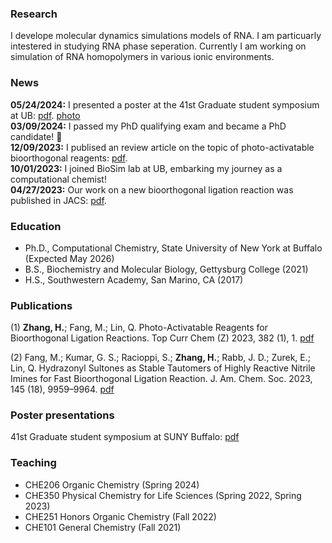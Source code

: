 ### Research
I develope molecular dynamics simulations models of RNA. I am particuarly intestered in studying RNA phase seperation. Currently I am working on simulation of RNA homopolymers in various ionic environments.

### News
**05/24/2024:** I presented a poster at the 41st Graduate student symposium at UB: [pdf](https://drive.google.com/file/d/1GEY_9yJBOcc7Qx6MiWgpDtvZaTlL-DG7/view?usp=sharing). [photo](https://drive.google.com/file/d/1KNsfnzP5AlUeHbdD7W-e3oLzl-rLt-Br/view?usp=drive_link)\
**03/09/2024:** I passed my PhD qualifying exam and became a PhD candidate! 🥳\
**12/09/2023:** I publised an review article on the topic of photo-activatable bioorthogonal reagents: [pdf](https://drive.google.com/file/d/1e9xyhD1HEe5vk2GPWd3ROBTLpXKtTDXz/view?usp=sharing).\
**10/01/2023:** I joined BioSim lab at UB, embarking my journey as a computational chemist!\
**04/27/2023:** Our work on a new bioorthogonal ligation reaction was published in JACS: [pdf](https://drive.google.com/file/d/1qe-B7CSS1OjKJw6gRGrmKajED_MZ5fLJ/view?usp=sharing).

### Education
* Ph.D., Computational Chemistry, State University of New York at Buffalo (Expected May 2026)
* B.S., Biochemistry and Molecular Biology, Gettysburg College (2021)
* H.S., Southwestern Academy, San Marino, CA (2017) 

### Publications

(1) **Zhang, H.**; Fang, M.; Lin, Q. Photo-Activatable Reagents for Bioorthogonal Ligation Reactions. Top Curr Chem (Z) 2023, 382 (1), 1. [pdf](https://drive.google.com/file/d/1e9xyhD1HEe5vk2GPWd3ROBTLpXKtTDXz/view?usp=sharing)

(2) Fang, M.; Kumar, G. S.; Racioppi, S.; **Zhang, H.**; Rabb, J. D.; Zurek, E.; Lin, Q. Hydrazonyl Sultones as Stable Tautomers of Highly Reactive Nitrile Imines for Fast Bioorthogonal Ligation Reaction. J. Am. Chem. Soc. 2023, 145 (18), 9959–9964. [pdf](https://drive.google.com/file/d/1qe-B7CSS1OjKJw6gRGrmKajED_MZ5fLJ/view?usp=sharing)

### Poster presentations
41st Graduate student symposium at SUNY Buffalo: [pdf](https://drive.google.com/file/d/1GEY_9yJBOcc7Qx6MiWgpDtvZaTlL-DG7/view?usp=sharing)

### Teaching
* CHE206 Organic Chemistry (Spring 2024)
* CHE350 Physical Chemistry for Life Sciences (Spring 2022, Spring 2023)
* CHE251 Honors Organic Chemistry (Fall 2022)
* CHE101 General Chemistry (Fall 2021)
